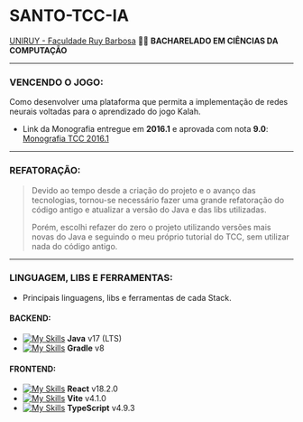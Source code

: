 # SANTO-TCC-IA
[UNIRUY - Faculdade Ruy Barbosa](https://www.wyden.com.br/unidades/uniruy) :man_student: **BACHARELADO EM CIÊNCIAS DA COMPUTAÇÃO**

---

### VENCENDO O JOGO:
Como desenvolver uma plataforma que permita a implementação de redes neurais voltadas para o aprendizado do jogo Kalah.

- Link da Monografia entregue em **2016.1** e aprovada com nota **9.0**: [Monografia TCC 2016.1](https://docs.google.com/document/d/1uERGVMw8eoQJcZtGlC9KTqcBCpsHNGFJCPAwaEguIQk/edit?usp=sharing)

---

### REFATORAÇÃO:
>Devido ao tempo desde a criação do projeto e o avanço das tecnologias, tornou-se necessário fazer uma grande refatoração do código antigo e atualizar a versão do Java e das libs utilizadas.
>
>Porém, escolhi refazer do zero o projeto utilizando versões mais novas do Java e seguindo o meu próprio tutorial do TCC, sem utilizar nada do código antigo.

---

### LINGUAGEM, LIBS E FERRAMENTAS:

- Principais linguagens, libs e ferramentas de cada Stack.

#### BACKEND:
- [![My Skills](https://skillicons.dev/icons?i=java)](https://blogs.oracle.com/oracle-brasil/post/a-chegada-do-java-17) **Java** v17 (LTS)
- [![My Skills](https://skillicons.dev/icons?i=gradle)](https://docs.gradle.org/8.0.2/dsl) **Gradle** v8

#### FRONTEND:
- [![My Skills](https://skillicons.dev/icons?i=react)](https://pt-br.reactjs.org/tutorial/tutorial.html) **React** v18.2.0
- [![My Skills](https://skillicons.dev/icons?i=vite)](https://v3.vitejs.dev) **Vite** v4.1.0
- [![My Skills](https://skillicons.dev/icons?i=typescript)](https://www.typescriptlang.org/) **TypeScript** v4.9.3
